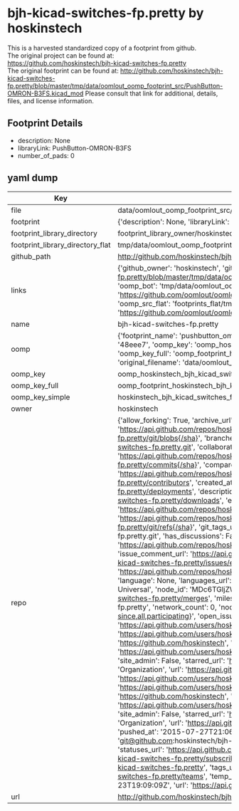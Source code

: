 # bjh-kicad-switches-fp.pretty by hoskinstech  
This is a harvested standardized copy of a footprint from github.  
The original project can be found at:  
https://github.com/hoskinstech/bjh-kicad-switches-fp.pretty  
The original footprint can be found at:
http://github.com/hoskinstech/bjh-kicad-switches-fp.pretty/blob/master/tmp/data/oomlout_oomp_footprint_src/PushButton-OMRON-B3FS.kicad_mod
Please consult that link for additional, details, files, and license information.  
## Footprint Details
* description: None  
* libraryLink: PushButton-OMRON-B3FS  
* number_of_pads: 0  
## yaml dump  
| Key | Value |  
| --- | --- |  
| file | data/oomlout_oomp_footprint_src/bjh-kicad-switches-fp.pretty/PushButton-OMRON-B3FS.kicad_mod |  
| footprint | {'description': None, 'libraryLink': 'PushButton-OMRON-B3FS', 'number_of_pads': 0} |  
| footprint_library_directory | footprint_library_owner/hoskinstech_bjh-kicad-switches-fp.pretty |  
| footprint_library_directory_flat | tmp/data/oomlout_oomp_footprint_src/footprints_flat/hoskinstech_bjh_kicad_switches_fp_pushbutton_omron_b3fs/working |  
| github_path | http://github.com/hoskinstech/bjh-kicad-switches-fp.pretty/blob/master/tmp/data/oomlout_oomp_footprint_src/PushButton-OMRON-B3FS.kicad_mod |  
| links | {'github_owner': 'hoskinstech', 'github_repo_name': 'bjh-kicad-switches-fp.pretty', 'github_src': 'http://github.com/hoskinstech/bjh-kicad-switches-fp.pretty/blob/master/tmp/data/oomlout_oomp_footprint_src/PushButton-OMRON-B3FS.kicad_mod', 'github_src_repo': 'https://github.com/hoskinstech/bjh-kicad-switches-fp.pretty', 'oomp_bot': 'tmp/data/oomlout_oomp_footprint_src/footprints/hoskinstech_bjh_kicad_switches_fp_pushbutton_omron_b3fs/working', 'oomp_bot_github': 'https://github.com/oomlout/oomlout_oomp_footprint_bot/tree/main/tmp/data/oomlout_oomp_footprint_src/footprints/hoskinstech_bjh_kicad_switches_fp_pushbutton_omron_b3fs/working', 'oomp_src_flat': 'footprints_flat/tmp/data/oomlout_oomp_footprint_src/footprints_flat/hoskinstech_bjh_kicad_switches_fp_pushbutton_omron_b3fs/working', 'oomp_src_flat_github': 'https://github.com/oomlout/oomlout_oomp_footprint_src/tree/main/tmp/data/oomlout_oomp_footprint_src/footprints_flat/hoskinstech_bjh_kicad_switches_fp_pushbutton_omron_b3fs/working'} |  
| name | bjh-kicad-switches-fp.pretty |  
| oomp | {'footprint_name': 'pushbutton_omron_b3fs', 'library_name': 'bjh_kicad_switches_fp', 'md5': '48eee74cce4dadb943b1fafc2092058d', 'md5_10': '48eee74cce', 'md5_5': '48eee', 'md5_6': '48eee7', 'oomp_key': 'oomp_hoskinstech_bjh_kicad_switches_fp_pushbutton_omron_b3fs', 'oomp_key_extra': 'oomp_footprint_hoskinstech_bjh_kicad_switches_fp_pushbutton_omron_b3fs', 'oomp_key_full': 'oomp_footprint_hoskinstech_bjh_kicad_switches_fp_pushbutton_omron_b3fs_48eee7', 'oomp_key_simple': 'hoskinstech_bjh_kicad_switches_fp_pushbutton_omron_b3fs', 'original_filename': 'data/oomlout_oomp_footprint_src/bjh-kicad-switches-fp.pretty/PushButton-OMRON-B3FS.kicad_mod', 'owner_name': 'hoskinstech'} |  
| oomp_key | oomp_hoskinstech_bjh_kicad_switches_fp_pushbutton_omron_b3fs |  
| oomp_key_full | oomp_footprint_hoskinstech_bjh_kicad_switches_fp_pushbutton_omron_b3fs |  
| oomp_key_simple | hoskinstech_bjh_kicad_switches_fp_pushbutton_omron_b3fs |  
| owner | hoskinstech |  
| repo | {'allow_forking': True, 'archive_url': 'https://api.github.com/repos/hoskinstech/bjh-kicad-switches-fp.pretty/{archive_format}{/ref}', 'archived': False, 'assignees_url': 'https://api.github.com/repos/hoskinstech/bjh-kicad-switches-fp.pretty/assignees{/user}', 'blobs_url': 'https://api.github.com/repos/hoskinstech/bjh-kicad-switches-fp.pretty/git/blobs{/sha}', 'branches_url': 'https://api.github.com/repos/hoskinstech/bjh-kicad-switches-fp.pretty/branches{/branch}', 'clone_url': 'https://github.com/hoskinstech/bjh-kicad-switches-fp.pretty.git', 'collaborators_url': 'https://api.github.com/repos/hoskinstech/bjh-kicad-switches-fp.pretty/collaborators{/collaborator}', 'comments_url': 'https://api.github.com/repos/hoskinstech/bjh-kicad-switches-fp.pretty/comments{/number}', 'commits_url': 'https://api.github.com/repos/hoskinstech/bjh-kicad-switches-fp.pretty/commits{/sha}', 'compare_url': 'https://api.github.com/repos/hoskinstech/bjh-kicad-switches-fp.pretty/compare/{base}...{head}', 'contents_url': 'https://api.github.com/repos/hoskinstech/bjh-kicad-switches-fp.pretty/contents/{+path}', 'contributors_url': 'https://api.github.com/repos/hoskinstech/bjh-kicad-switches-fp.pretty/contributors', 'created_at': '2015-05-23T19:09:09Z', 'default_branch': 'master', 'deployments_url': 'https://api.github.com/repos/hoskinstech/bjh-kicad-switches-fp.pretty/deployments', 'description': 'KiCAD switch and push button footprints by BJH (bh4017).', 'disabled': False, 'downloads_url': 'https://api.github.com/repos/hoskinstech/bjh-kicad-switches-fp.pretty/downloads', 'events_url': 'https://api.github.com/repos/hoskinstech/bjh-kicad-switches-fp.pretty/events', 'fork': False, 'forks': 0, 'forks_count': 0, 'forks_url': 'https://api.github.com/repos/hoskinstech/bjh-kicad-switches-fp.pretty/forks', 'full_name': 'hoskinstech/bjh-kicad-switches-fp.pretty', 'git_commits_url': 'https://api.github.com/repos/hoskinstech/bjh-kicad-switches-fp.pretty/git/commits{/sha}', 'git_refs_url': 'https://api.github.com/repos/hoskinstech/bjh-kicad-switches-fp.pretty/git/refs{/sha}', 'git_tags_url': 'https://api.github.com/repos/hoskinstech/bjh-kicad-switches-fp.pretty/git/tags{/sha}', 'git_url': 'git://github.com/hoskinstech/bjh-kicad-switches-fp.pretty.git', 'has_discussions': False, 'has_downloads': True, 'has_issues': True, 'has_pages': False, 'has_projects': True, 'has_wiki': True, 'homepage': None, 'hooks_url': 'https://api.github.com/repos/hoskinstech/bjh-kicad-switches-fp.pretty/hooks', 'html_url': 'https://github.com/hoskinstech/bjh-kicad-switches-fp.pretty', 'id': 36138232, 'is_template': False, 'issue_comment_url': 'https://api.github.com/repos/hoskinstech/bjh-kicad-switches-fp.pretty/issues/comments{/number}', 'issue_events_url': 'https://api.github.com/repos/hoskinstech/bjh-kicad-switches-fp.pretty/issues/events{/number}', 'issues_url': 'https://api.github.com/repos/hoskinstech/bjh-kicad-switches-fp.pretty/issues{/number}', 'keys_url': 'https://api.github.com/repos/hoskinstech/bjh-kicad-switches-fp.pretty/keys{/key_id}', 'labels_url': 'https://api.github.com/repos/hoskinstech/bjh-kicad-switches-fp.pretty/labels{/name}', 'language': None, 'languages_url': 'https://api.github.com/repos/hoskinstech/bjh-kicad-switches-fp.pretty/languages', 'license': {'key': 'cc0-1.0', 'name': 'Creative Commons Zero v1.0 Universal', 'node_id': 'MDc6TGljZW5zZTY=', 'spdx_id': 'CC0-1.0', 'url': 'https://api.github.com/licenses/cc0-1.0'}, 'merges_url': 'https://api.github.com/repos/hoskinstech/bjh-kicad-switches-fp.pretty/merges', 'milestones_url': 'https://api.github.com/repos/hoskinstech/bjh-kicad-switches-fp.pretty/milestones{/number}', 'mirror_url': None, 'name': 'bjh-kicad-switches-fp.pretty', 'network_count': 0, 'node_id': 'MDEwOlJlcG9zaXRvcnkzNjEzODIzMg==', 'notifications_url': 'https://api.github.com/repos/hoskinstech/bjh-kicad-switches-fp.pretty/notifications{?since,all,participating}', 'open_issues': 0, 'open_issues_count': 0, 'organization': {'avatar_url': 'https://avatars.githubusercontent.com/u/12068223?v=4', 'events_url': 'https://api.github.com/users/hoskinstech/events{/privacy}', 'followers_url': 'https://api.github.com/users/hoskinstech/followers', 'following_url': 'https://api.github.com/users/hoskinstech/following{/other_user}', 'gists_url': 'https://api.github.com/users/hoskinstech/gists{/gist_id}', 'gravatar_id': '', 'html_url': 'https://github.com/hoskinstech', 'id': 12068223, 'login': 'hoskinstech', 'node_id': 'MDEyOk9yZ2FuaXphdGlvbjEyMDY4MjIz', 'organizations_url': 'https://api.github.com/users/hoskinstech/orgs', 'received_events_url': 'https://api.github.com/users/hoskinstech/received_events', 'repos_url': 'https://api.github.com/users/hoskinstech/repos', 'site_admin': False, 'starred_url': 'https://api.github.com/users/hoskinstech/starred{/owner}{/repo}', 'subscriptions_url': 'https://api.github.com/users/hoskinstech/subscriptions', 'type': 'Organization', 'url': 'https://api.github.com/users/hoskinstech'}, 'owner': {'avatar_url': 'https://avatars.githubusercontent.com/u/12068223?v=4', 'events_url': 'https://api.github.com/users/hoskinstech/events{/privacy}', 'followers_url': 'https://api.github.com/users/hoskinstech/followers', 'following_url': 'https://api.github.com/users/hoskinstech/following{/other_user}', 'gists_url': 'https://api.github.com/users/hoskinstech/gists{/gist_id}', 'gravatar_id': '', 'html_url': 'https://github.com/hoskinstech', 'id': 12068223, 'login': 'hoskinstech', 'node_id': 'MDEyOk9yZ2FuaXphdGlvbjEyMDY4MjIz', 'organizations_url': 'https://api.github.com/users/hoskinstech/orgs', 'received_events_url': 'https://api.github.com/users/hoskinstech/received_events', 'repos_url': 'https://api.github.com/users/hoskinstech/repos', 'site_admin': False, 'starred_url': 'https://api.github.com/users/hoskinstech/starred{/owner}{/repo}', 'subscriptions_url': 'https://api.github.com/users/hoskinstech/subscriptions', 'type': 'Organization', 'url': 'https://api.github.com/users/hoskinstech'}, 'private': False, 'pulls_url': 'https://api.github.com/repos/hoskinstech/bjh-kicad-switches-fp.pretty/pulls{/number}', 'pushed_at': '2015-07-27T21:06:10Z', 'releases_url': 'https://api.github.com/repos/hoskinstech/bjh-kicad-switches-fp.pretty/releases{/id}', 'size': 524, 'ssh_url': 'git@github.com:hoskinstech/bjh-kicad-switches-fp.pretty.git', 'stargazers_count': 0, 'stargazers_url': 'https://api.github.com/repos/hoskinstech/bjh-kicad-switches-fp.pretty/stargazers', 'statuses_url': 'https://api.github.com/repos/hoskinstech/bjh-kicad-switches-fp.pretty/statuses/{sha}', 'subscribers_count': 2, 'subscribers_url': 'https://api.github.com/repos/hoskinstech/bjh-kicad-switches-fp.pretty/subscribers', 'subscription_url': 'https://api.github.com/repos/hoskinstech/bjh-kicad-switches-fp.pretty/subscription', 'svn_url': 'https://github.com/hoskinstech/bjh-kicad-switches-fp.pretty', 'tags_url': 'https://api.github.com/repos/hoskinstech/bjh-kicad-switches-fp.pretty/tags', 'teams_url': 'https://api.github.com/repos/hoskinstech/bjh-kicad-switches-fp.pretty/teams', 'temp_clone_token': None, 'topics': [], 'trees_url': 'https://api.github.com/repos/hoskinstech/bjh-kicad-switches-fp.pretty/git/trees{/sha}', 'updated_at': '2015-05-23T19:09:09Z', 'url': 'https://api.github.com/repos/hoskinstech/bjh-kicad-switches-fp.pretty', 'visibility': 'public', 'watchers': 0, 'watchers_count': 0, 'web_commit_signoff_required': False} |  
| url | http://github.com/hoskinstech/bjh-kicad-switches-fp.pretty |  


